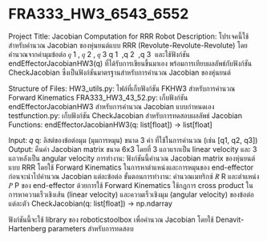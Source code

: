 # FRA333_HW3_6543_6552
Project Title: Jacobian Computation for RRR Robot
Description:
โปรเจคนี้ใช้สำหรับคำนวณ Jacobian ของหุ่นยนต์แบบ RRR (Revolute-Revolute-Revolute) โดยคำนวณจากค่ามุมข้อต่อ 
𝑞
1
,
𝑞
2
,
𝑞
3
q 
1
​
 ,q 
2
​
 ,q 
3
​
  และใช้ฟังก์ชัน endEffectorJacobianHW3(q) ที่ได้รับการเขียนขึ้นมาเอง พร้อมการเทียบผลลัพธ์กับฟังก์ชัน CheckJacobian ซึ่งเป็นฟังก์ชันมาตรฐานสำหรับการคำนวณ Jacobian ของหุ่นยนต์

Structure of Files:
HW3_utils.py: ไฟล์ที่เก็บฟังก์ชัน FKHW3 สำหรับการคำนวณ Forward Kinematics
FRA333_HW3_43_52.py: เก็บฟังก์ชัน endEffectorJacobianHW3 สำหรับการคำนวณ Jacobian แบบกำหนดเอง
testfunction.py: เก็บฟังก์ชัน CheckJacobian สำหรับการทดสอบผลลัพธ์ Jacobian
Functions:
endEffectorJacobianHW3(q: list[float]) -> list[float]

Input:
𝑞
q: ลิสต์ของข้อต่อมุม (มุมการหมุน) ขนาด 3 ค่า ที่ใช้ในการคำนวณ (เช่น [q1, q2, q3])
Output:
คืนค่า Jacobian matrix ขนาด 6x3 โดยที่ 3 แถวแรกเป็น linear velocity และ 3 แถวหลังเป็น angular velocity
การทำงาน:
ฟังก์ชันนี้คำนวณ Jacobian matrix ของหุ่นยนต์แบบ RRR โดยใช้ Forward Kinematics ในการหาตำแหน่งและการหมุนของ end-effector ก่อนจะนำไปคำนวณ Jacobian แต่ละข้อต่อ
ขั้นตอนการทำงาน:
คำนวณเมทริกซ์ 
𝑅
R และตำแหน่ง 
𝑃
P ของ end-effector ด้วยการใช้ Forward Kinematics
ใช้กฎการ cross product ในการหาความเร็วเชิงเส้น (linear velocity) และความเร็วเชิงมุม (angular velocity) ของข้อต่อแต่ละตัว
CheckJacobian(q: list[float]) -> np.ndarray

ฟังก์ชันนี้จะใช้ library ของ roboticstoolbox เพื่อคำนวณ Jacobian โดยใช้ Denavit-Hartenberg parameters สำหรับการทดสอบ
